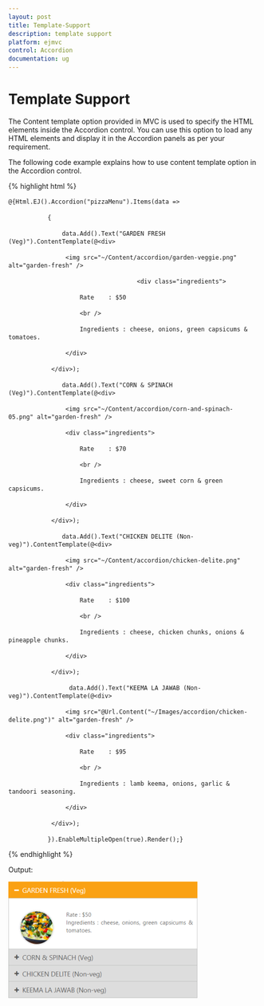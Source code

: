 ```yaml
---
layout: post
title: Template-Support
description: template support
platform: ejmvc
control: Accordion 
documentation: ug
---
```


# Template Support

The Content template option provided in MVC is used to specify the HTML elements inside the Accordion control. You can use this option to load any HTML elements and display it in the Accordion panels as per your requirement.

The following code example explains how to use content template option in the Accordion control.

{% highlight html %}




<div style="width:500px;">

    @{Html.EJ().Accordion("pizzaMenu").Items(data =>

               {

                   data.Add().Text("GARDEN FRESH (Veg)").ContentTemplate(@<div>

                    <img src="~/Content/accordion/garden-veggie.png" alt="garden-fresh" />

                                        <div class="ingredients">

                        Rate    : $50

                        <br />

                        Ingredients : cheese, onions, green capsicums & tomatoes.

                    </div>

                </div>);

                   data.Add().Text("CORN & SPINACH (Veg)").ContentTemplate(@<div>

                    <img src="~/Content/accordion/corn-and-spinach-05.png" alt="garden-fresh" />

                    <div class="ingredients">

                        Rate    : $70

                        <br />

                        Ingredients : cheese, sweet corn & green capsicums.

                    </div>

                </div>);

                   data.Add().Text("CHICKEN DELITE (Non-veg)").ContentTemplate(@<div>

                    <img src="~/Content/accordion/chicken-delite.png" alt="garden-fresh" />

                    <div class="ingredients">

                        Rate    : $100

                        <br />

                        Ingredients : cheese, chicken chunks, onions & pineapple chunks.

                    </div>

                </div>);

                     data.Add().Text("KEEMA LA JAWAB (Non-veg)").ContentTemplate(@<div>

                    <img src="@Url.Content("~/Images/accordion/chicken-delite.png")" alt="garden-fresh" />

                    <div class="ingredients">

                        Rate    : $95

                        <br />

                        Ingredients : lamb keema, onions, garlic & tandoori seasoning.

                    </div>

                </div>);

               }).EnableMultipleOpen(true).Render();}

</div>

{% endhighlight %}



Output:

![](Template-Support_images/Template-Support_img1.png)






